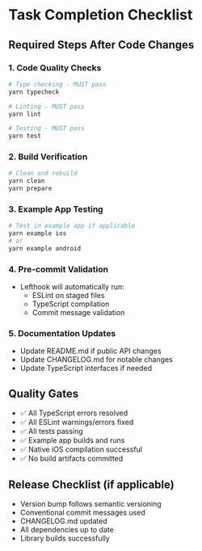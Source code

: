 # Task Completion Checklist

## Required Steps After Code Changes

### 1. Code Quality Checks
```bash
# Type checking - MUST pass
yarn typecheck

# Linting - MUST pass  
yarn lint

# Testing - MUST pass
yarn test
```

### 2. Build Verification
```bash
# Clean and rebuild
yarn clean
yarn prepare
```

### 3. Example App Testing
```bash
# Test in example app if applicable
yarn example ios
# or
yarn example android
```

### 4. Pre-commit Validation
- Lefthook will automatically run:
  - ESLint on staged files
  - TypeScript compilation
  - Commit message validation

### 5. Documentation Updates
- Update README.md if public API changes
- Update CHANGELOG.md for notable changes
- Update TypeScript interfaces if needed

## Quality Gates
- ✅ All TypeScript errors resolved
- ✅ All ESLint warnings/errors fixed
- ✅ All tests passing
- ✅ Example app builds and runs
- ✅ Native iOS compilation successful
- ✅ No build artifacts committed

## Release Checklist (if applicable)
- Version bump follows semantic versioning
- Conventional commit messages used
- CHANGELOG.md updated
- All dependencies up to date
- Library builds successfully